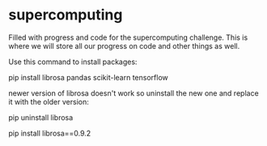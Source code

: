 # supercomputing
Filled with progress and code for the supercomputing challenge. This is where we will store all our progress on code and other things as well.

Use this command to install packages:

pip install librosa pandas scikit-learn tensorflow

newer version of librosa doesn't work so uninstall the new one and replace it with the older version:

pip uninstall librosa

pip install librosa==0.9.2

